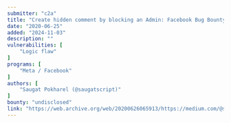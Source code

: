 ```yaml
---
submitter: "c2a"
title: "Create hidden comment by blocking an Admin: Facebook Bug Bounty 2020"
date: "2020-06-25"
added: "2024-11-03"
description: ""
vulnerabilities: [
    "Logic flaw"
]
programs: [
    "Meta / Facebook"
]
authors: [
    "Saugat Pokharel (@saugatscript)"
]
bounty: "undisclosed"
link: "https://web.archive.org/web/20200626065913/https://medium.com/@saugatpokharel/able-to-create-hidden-comment-by-blocking-an-admin-facebook-bug-bounty-2020-c62bd10712f"
---
```




